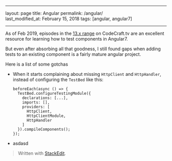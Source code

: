
---  

layout: page
title: Angular
permalink: /angular/  
last_modified_at: February 15, 2018
tags: [angular, angular7]  

--- 

As of Feb 2019, episodes in the [13.x range](https://codecraft.tv/courses/angular/unit-testing/angular-test-bed/) on CodeCraft.tv are an excellent resource for learning how to test components in Angular7.

But even after absorbing all that goodness, I still found gaps when adding tests to an existing component is a fairly mature angular project.

Here is a list of some gotchas

* When it starts complaining about missing `HttpClient` and `HttpHandler`, instead of configuring the `TestBed` like this:
    ```
    beforeEach(async () => {
      TestBed.configureTestingModule({
        declarations: [...],
        imports: [],
        providers: [
          HttpClient,
          HttpClientModule,
          HttpHandler
        ]
      }).compileComponents();
    });
  ```
 * asdasd


> Written with  [StackEdit](https://stackedit.io/).

<!--stackedit_data:
eyJoaXN0b3J5IjpbOTkwNzExNDgyXX0=
-->